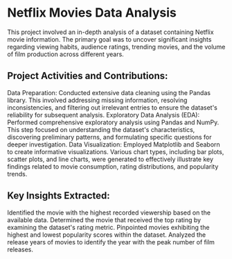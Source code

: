 # Netflix Movies Data Analysis

This project involved an in-depth analysis of a dataset containing Netflix movie information. The primary goal was to uncover significant insights regarding viewing habits, audience ratings, trending movies, and the volume of film production across different years.

## Project Activities and Contributions:
Data Preparation: Conducted extensive data cleaning using the Pandas library. This involved addressing missing information, resolving inconsistencies, and filtering out irrelevant entries to ensure the dataset's reliability for subsequent analysis.
Exploratory Data Analysis (EDA): Performed comprehensive exploratory analysis using Pandas and NumPy. This step focused on understanding the dataset's characteristics, discovering preliminary patterns, and formulating specific questions for deeper investigation.
Data Visualization: Employed Matplotlib and Seaborn to create informative visualizations. Various chart types, including bar plots, scatter plots, and line charts, were generated to effectively illustrate key findings related to movie consumption, rating distributions, and popularity trends.

## Key Insights Extracted:
Identified the movie with the highest recorded viewership based on the available data.
Determined the movie that received the top rating by examining the dataset's rating metric.
Pinpointed movies exhibiting the highest and lowest popularity scores within the dataset.
Analyzed the release years of movies to identify the year with the peak number of film releases.
